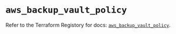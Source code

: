 # `aws_backup_vault_policy`

Refer to the Terraform Registory for docs: [`aws_backup_vault_policy`](https://registry.terraform.io/providers/hashicorp/aws/4.66.1/docs/resources/backup_vault_policy).
